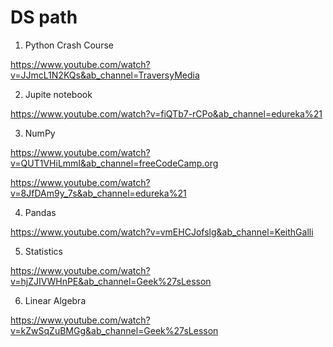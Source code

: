 # DS path

1. Python Crash Course

https://www.youtube.com/watch?v=JJmcL1N2KQs&ab_channel=TraversyMedia

2. Jupite notebook

https://www.youtube.com/watch?v=fiQTb7-rCPo&ab_channel=edureka%21

3. NumPy

https://www.youtube.com/watch?v=QUT1VHiLmmI&ab_channel=freeCodeCamp.org

https://www.youtube.com/watch?v=8JfDAm9y_7s&ab_channel=edureka%21


4. Pandas

https://www.youtube.com/watch?v=vmEHCJofslg&ab_channel=KeithGalli


5. Statistics

https://www.youtube.com/watch?v=hjZJIVWHnPE&ab_channel=Geek%27sLesson


6. Linear Algebra

https://www.youtube.com/watch?v=kZwSqZuBMGg&ab_channel=Geek%27sLesson


